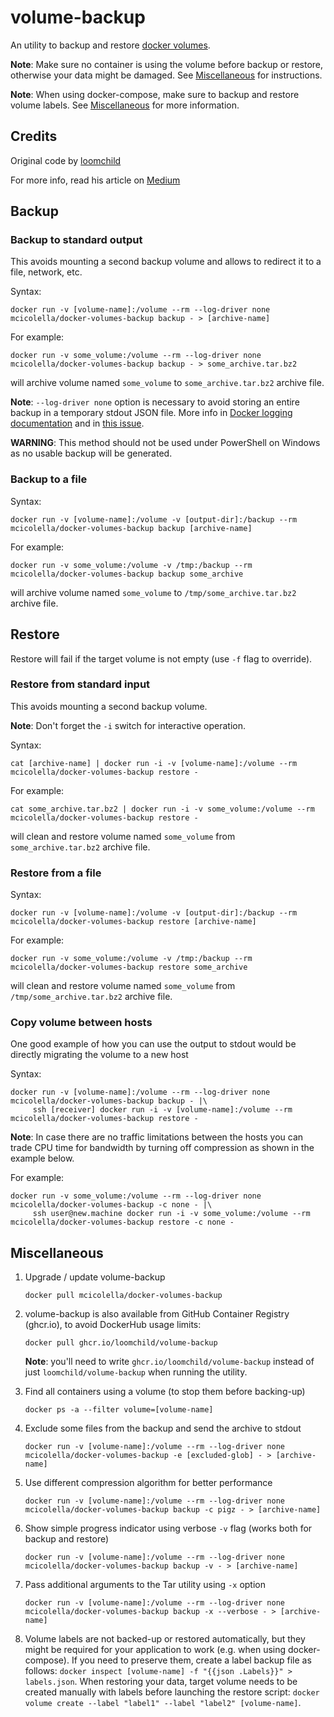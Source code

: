 # volume-backup

An utility to backup and restore [docker volumes](https://docs.docker.com/engine/reference/commandline/volume/). 

**Note**: Make sure no container is using the volume before backup or restore, otherwise your data might be damaged. See [Miscellaneous](#miscellaneous) for instructions.

**Note**: When using docker-compose, make sure to backup and restore volume labels. See [Miscellaneous](#miscellaneous) for more information.

## Credits

Original code by [loomchild](https://github.com/loomchild/volume-backup)

For more info, read his article on [Medium](https://medium.com/@jareklipski/backup-restore-docker-named-volumes-350397b8e362)

## Backup

### Backup to standard output

This avoids mounting a second backup volume and allows to redirect it to a file, network, etc.

Syntax:

    docker run -v [volume-name]:/volume --rm --log-driver none mcicolella/docker-volumes-backup backup - > [archive-name]

For example:

    docker run -v some_volume:/volume --rm --log-driver none mcicolella/docker-volumes-backup backup - > some_archive.tar.bz2

will archive volume named `some_volume` to `some_archive.tar.bz2` archive file.

**Note**: `--log-driver none` option is necessary to avoid storing an entire backup in a temporary stdout JSON file. More info in [Docker logging documentation](https://docs.docker.com/config/containers/logging/configure/) and in [this issue](https://github.com/loomchild/volume-backup/issues/39).

**WARNING**: This method should not be used under PowerShell on Windows as no usable backup will be generated.

### Backup to a file

Syntax:

    docker run -v [volume-name]:/volume -v [output-dir]:/backup --rm mcicolella/docker-volumes-backup backup [archive-name]

For example:

    docker run -v some_volume:/volume -v /tmp:/backup --rm mcicolella/docker-volumes-backup backup some_archive

will archive volume named `some_volume` to `/tmp/some_archive.tar.bz2` archive file.

## Restore

Restore will fail if the target volume is not empty (use `-f` flag to override).

### Restore from standard input

This avoids mounting a second backup volume.

**Note**: Don't forget the `-i` switch for interactive operation.

Syntax:

    cat [archive-name] | docker run -i -v [volume-name]:/volume --rm mcicolella/docker-volumes-backup restore -

For example:

    cat some_archive.tar.bz2 | docker run -i -v some_volume:/volume --rm mcicolella/docker-volumes-backup restore -

will clean and restore volume named `some_volume` from `some_archive.tar.bz2` archive file.

### Restore from a file

Syntax:

    docker run -v [volume-name]:/volume -v [output-dir]:/backup --rm mcicolella/docker-volumes-backup restore [archive-name]

For example:

    docker run -v some_volume:/volume -v /tmp:/backup --rm mcicolella/docker-volumes-backup restore some_archive

will clean and restore volume named `some_volume` from `/tmp/some_archive.tar.bz2` archive file.

### Copy volume between hosts

One good example of how you can use the output to stdout would be directly migrating the volume to a new host

Syntax:

    docker run -v [volume-name]:/volume --rm --log-driver none mcicolella/docker-volumes-backup backup - |\
         ssh [receiver] docker run -i -v [volume-name]:/volume --rm mcicolella/docker-volumes-backup restore -

**Note**: In case there are no traffic limitations between the hosts you can trade CPU time for bandwidth by turning off compression as shown in the example below.

For example:

    docker run -v some_volume:/volume --rm --log-driver none mcicolella/docker-volumes-backup -c none - |\
         ssh user@new.machine docker run -i -v some_volume:/volume --rm mcicolella/docker-volumes-backup restore -c none -
    
## Miscellaneous

1. Upgrade / update volume-backup
    ```
    docker pull mcicolella/docker-volumes-backup
    ```

1. volume-backup is also available from GitHub Container Registry (ghcr.io), to avoid DockerHub usage limits:
    ```
    docker pull ghcr.io/loomchild/volume-backup
    ```
    **Note**: you'll need to write `ghcr.io/loomchild/volume-backup` instead of just `loomchild/volume-backup` when running the utility.

1. Find all containers using a volume (to stop them before backing-up)
    ```
    docker ps -a --filter volume=[volume-name]
    ```

1. Exclude some files from the backup and send the archive to stdout
    ```
    docker run -v [volume-name]:/volume --rm --log-driver none mcicolella/docker-volumes-backup -e [excluded-glob] - > [archive-name]
    ```

1. Use different compression algorithm for better performance
    ```
    docker run -v [volume-name]:/volume --rm --log-driver none mcicolella/docker-volumes-backup backup -c pigz - > [archive-name]
    ```
1. Show simple progress indicator using verbose `-v` flag (works both for backup and restore)
    ```
    docker run -v [volume-name]:/volume --rm --log-driver none mcicolella/docker-volumes-backup backup -v - > [archive-name]
    ```
1. Pass additional arguments to the Tar utility using `-x` option
    ```
    docker run -v [volume-name]:/volume --rm --log-driver none mcicolella/docker-volumes-backup backup -x --verbose - > [archive-name]
    ```
1. Volume labels are not backed-up or restored automatically, but they might be required for your application to work (e.g. when using docker-compose). If you need to preserve them, create a label backup file as follows: `docker inspect [volume-name] -f "{{json .Labels}}" > labels.json`. When restoring your data, target volume needs to be created manually with labels before launching the restore script: `docker volume create --label "label1" --label "label2" [volume-name]`.
